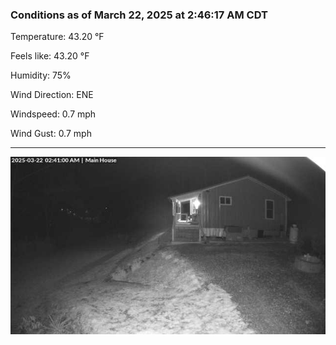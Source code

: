 ### Conditions as of March 22, 2025 at 2:46:17 AM CDT 

Temperature: 43.20 &deg;F

Feels like: 43.20 &deg;F

Humidity: 75%

Wind Direction: ENE

Windspeed: 0.7 mph

Wind Gust: 0.7 mph

---

<img src="./images/latest.jpeg"/>

